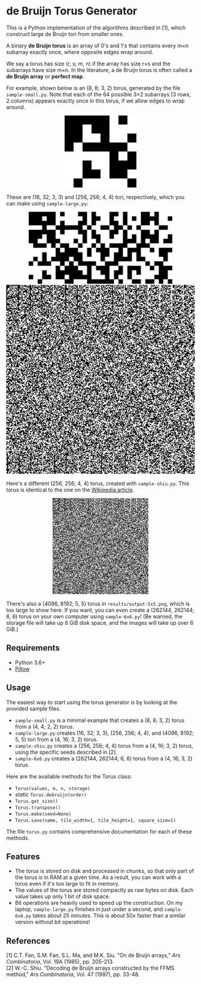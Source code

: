 # de Bruijn Torus Generator
This is a Python implementation of the algorithms described in [1], which construct large de Bruijn tori from smaller ones.

A binary **de Bruijn torus** is an array of 0's and 1's that contains every m&times;n subarray exactly once, where opposite edges wrap around.

We say a torus has size (r, s; m, n) if the array has size r&times;s and the subarrays have size m&times;n. In the literature, a de Bruijn torus is often called a **de Bruijn array** or **perfect map**.

For example, shown below is an (8, 8; 3, 2) torus, generated by the file `sample-small.py`. Note that each of the 64 possible 3&times;2 subarrays (3 rows, 2 columns) appears exactly once in this torus, if we allow edges to wrap around.
<p align="center">
  <img src="results/output-3x2.png">
</p>

These are (16, 32; 3, 3) and (256, 256; 4, 4) tori, respectively, which you can make using `sample-large.py`:
<p align="center">
  <img src="results/output-3x3.png">
  <img src="results/output-4x4.png">
</p>

Here's a different (256, 256; 4, 4) torus, created with `sample-shiu.py`. This torus is identical to the one on the [Wikipedia article](https://en.wikipedia.org/wiki/De_Bruijn_torus).
<p align="center">
  <img src="results/output-shiu.png">
</p>

There's also a (4096, 8192; 5, 5) torus in `results/output-5x5.png`, which is too large to show here. If you want, you can even create a (262144, 262144; 6, 6) torus on your own computer using `sample-6x6.py`! (Be warned, the storage file will take up 8 GiB disk space, and the images will take up over 6 GiB.)

## Requirements
* Python 3.6+
* [Pillow](https://pypi.org/project/Pillow/)

## Usage
The easiest way to start using the torus generator is by looking at the provided sample files.
* `sample-small.py` is a minimal example that creates a (8, 8; 3, 2) torus from a (4, 4; 2, 2) torus.
* `sample-large.py` creates (16, 32; 3, 3), (256, 256; 4, 4), and (4096, 8192; 5, 5) tori from a (4, 16; 3, 2) torus.
* `sample-shiu.py` creates a (256, 256; 4, 4) torus from a (4, 16; 3, 2) torus, using the specific seeds described in [2].
* `sample-6x6.py` creates a (262144, 262144; 6, 6) torus from a (4, 16; 3, 2) torus.

Here are the available methods for the Torus class:
* `Torus(values, m, n, storage)`
* *static* `Torus.debruijn(order)`
* `Torus.get_size()`
* `Torus.transpose()`
* `Torus.make(seed=None)`
* `Torus.save(name, tile_width=1, tile_height=1, square_size=1)`

The file `torus.py` contains comprehensive documentation for each of these methods.

## Features
* The torus is stored on disk and processed in chunks, so that only part of the torus is in RAM at a given time. As a result, you can work with a torus even if it's too large to fit in memory.
* The values of the torus are stored compactly as raw bytes on disk. Each value takes up only 1 bit of disk space.
* Bit operations are heavily used to speed up the construction. On my laptop, `sample-large.py` finishes in just under a second, and `sample-6x6.py` takes about 25 minutes. This is about 50x faster than a similar version without bit operations!

## References
[1] C.T. Fan, S.M. Fan, S.L. Ma, and M.K. Siu. "On de Bruijn arrays," *Ars Combinatoria*, Vol. 19A (1985), pp. 205-213.
<br>
[2] W.-C. Shiu. "Decoding de Bruijn arrays constructed by the FFMS method," *Ars Combinatoria*, Vol. 47 (1997), pp. 33-48.
